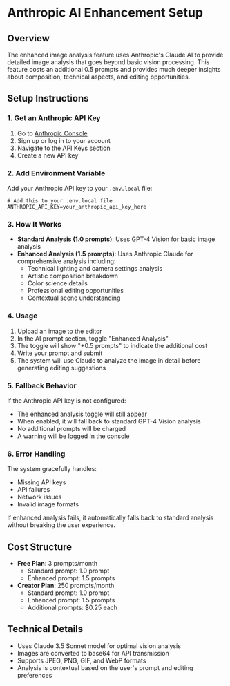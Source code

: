 # Anthropic AI Enhancement Setup

## Overview
The enhanced image analysis feature uses Anthropic's Claude AI to provide detailed image analysis that goes beyond basic vision processing. This feature costs an additional 0.5 prompts and provides much deeper insights about composition, technical aspects, and editing opportunities.

## Setup Instructions

### 1. Get an Anthropic API Key
1. Go to [Anthropic Console](https://console.anthropic.com/)
2. Sign up or log in to your account
3. Navigate to the API Keys section
4. Create a new API key

### 2. Add Environment Variable
Add your Anthropic API key to your `.env.local` file:

```env
# Add this to your .env.local file
ANTHROPIC_API_KEY=your_anthropic_api_key_here
```

### 3. How It Works
- **Standard Analysis (1.0 prompts)**: Uses GPT-4 Vision for basic image analysis
- **Enhanced Analysis (1.5 prompts)**: Uses Anthropic Claude for comprehensive analysis including:
  - Technical lighting and camera settings analysis
  - Artistic composition breakdown
  - Color science details
  - Professional editing opportunities
  - Contextual scene understanding

### 4. Usage
1. Upload an image to the editor
2. In the AI prompt section, toggle "Enhanced Analysis" 
3. The toggle will show "+0.5 prompts" to indicate the additional cost
4. Write your prompt and submit
5. The system will use Claude to analyze the image in detail before generating editing suggestions

### 5. Fallback Behavior
If the Anthropic API key is not configured:
- The enhanced analysis toggle will still appear
- When enabled, it will fall back to standard GPT-4 Vision analysis
- No additional prompts will be charged
- A warning will be logged in the console

### 6. Error Handling
The system gracefully handles:
- Missing API keys
- API failures
- Network issues
- Invalid image formats

If enhanced analysis fails, it automatically falls back to standard analysis without breaking the user experience.

## Cost Structure
- **Free Plan**: 3 prompts/month
  - Standard prompt: 1.0 prompt
  - Enhanced prompt: 1.5 prompts
- **Creator Plan**: 250 prompts/month
  - Standard prompt: 1.0 prompt  
  - Enhanced prompt: 1.5 prompts
  - Additional prompts: $0.25 each

## Technical Details
- Uses Claude 3.5 Sonnet model for optimal vision analysis
- Images are converted to base64 for API transmission
- Supports JPEG, PNG, GIF, and WebP formats
- Analysis is contextual based on the user's prompt and editing preferences 